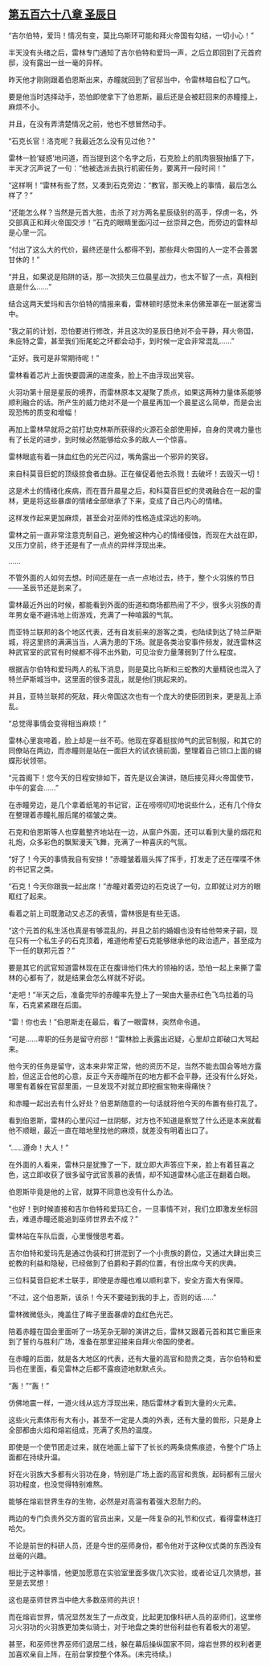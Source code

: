 ## [第五百六十八章 圣辰日](https://www.xxbiquge.com/11_11222/8960803.html)


  “吉尔伯特，爱玛！情况有变，莫比乌斯环可能和拜火帝国有勾结，一切小心！”

  半天没有头绪之后，雷林专门通知了吉尔伯特和爱玛一声，之后立即回到了元首府邸，没有露出一丝一毫的异样。

  昨天他才刚刚跟着伯恩斯出来，赤瞳就回到了官邸当中，令雷林暗自松了口气。

  要是他当时选择动手，恐怕即使拿下了伯恩斯，最后还是会被赶回来的赤瞳撞上，麻烦不小。

  并且，在没有弄清楚情况之前，他也不想冒然动手。

  “石克长官！洛克呢？我最近怎么没有见过他？”

  雷林一脸‘疑惑’地问道，而当提到这个名字之后，石克脸上的肌肉狠狠抽搐了下，半天才沉声说了一句：“他被选派去执行机密任务，要离开一段时间！”

  “这样啊！”雷林有些了然，又凑到石克旁边：“教官，那天晚上的事情，最后怎么样了？”

  “还能怎么样？当然是元首大胜，击杀了对方两名星辰级别的高手，俘虏一名，外交部真正和拜火帝国交涉！”石克的眼睛里面闪过一丝崇拜之色，而旁边的雷林却是心里一沉。

  “付出了这么大的代价，最终还是什么都得不到，那些拜火帝国的人一定不会善罢甘休的！”

  “并且，如果说是陷阱的话，那一次损失三位晨星战力，也太不智了一点，真相到底是什么……”

  结合这两天爱玛和吉尔伯特的情报来看，雷林顿时感觉未来仿佛笼罩在一层迷雾当中。

  “我之前的计划，恐怕要进行修改，并且这次的圣辰日绝对不会平静，拜火帝国，朱庇特之雷，甚至我们衔尾蛇之环都会动手，到时候一定会非常混乱……”

  “正好。我可是非常期待呢！”

  雷林看着芯片上面快要圆满的进度条，脸上不由浮现出笑容。

  火羽功第十层是星辰的境界，而雷林原本又凝聚了质点，如果这两种力量体系能够顺利融合的话。所产生的威力绝对不是一个晨星再加一个晨星这么简单，而是会出现恐怖的质变和增幅！

  再加上雷林早就将之前打劫克林斯所获得的火源石全部使用掉，自身的灵魂力量也有了长足的进步，到时候必然能够给众多的敌人一个惊喜。

  雷林眼底有着一抹血红色的光芒闪过，嘴角露出一个邪异的笑容。

  来自科莫音巨蛇的顶级掠食者血脉。正在催促着他去杀戮！去破坏！去毁灭一切！

  这是术士的情绪化疾病，而在晋升晨星之后，和科莫音巨蛇的灵魂融合在一起的雷林，更是将这些暴虐的情绪全部继承了下来，变成了自己内心的情绪。

  这样发作起来更加麻烦，甚至会对巫师的性格造成深远的影响。

  雷林之前一直非常注意克制自己，避免被这种内心的情绪侵蚀，而现在大战在即，又压力空前，终于还是有了一点点的异样浮现出来。

  ……

  不管外面的人如何去想。时间还是在一点一点地过去，终于，整个火羽族的节日——圣辰节还是到来了。

  雷林最近外出的时候，都能看到外面的街道和商场都热闹了不少，很多火羽族的青年男女毫不避讳地上街游戏，充满了一种喧嚣的气氛。

  而亚特兰联邦的各个地区代表，还有自发前来的游客之类，也陆续到达了特兰萨斯城，将这里挤的满满当当，人满为患的下场。就是各类治安事件频发，就连雷林这种武官室的武官有时候都不得不出外勤，可见治安力量薄弱到了什么程度。

  根据吉尔伯特和爱玛两人的私下消息，则是莫比乌斯和三蛇教的大量精锐也混入了特兰萨斯城当中。这里面的很多混乱，就是他们挑起来的。

  并且，亚特兰联邦的死敌，拜火帝国这次也有一个庞大的使臣团到来，更是乱上添乱。

  “总觉得事情会变得相当麻烦！”

  雷林心里哀啼着，脸上却是一丝不苟。他现在穿着挺拔帅气的武官制服，和其它的同僚站在两边，而赤瞳则是站在一面巨大的试衣镜前面，整理着自己领口上面的蝴蝶形状领带。

  “元首阁下！您今天的日程安排如下，首先是议会演讲，随后接见拜火帝国使节，中午的宴会……”

  在赤瞳旁边，是几个拿着纸笔的书记官，正在唠唠叨叨地说些什么，还有几个侍女在整理着赤瞳礼服后尾的褶皱之类。

  石克和伯恩斯等人也穿戴整齐地站在一边，从窗户外面，还可以看到大量的烟花和礼炮，众多彩色的飘絮漫天飞舞，充满了一种喜庆的气氛。

  “好了！今天的事情我自有安排！”赤瞳皱着眉头挥了挥手，打发走了还在喋喋不休的书记官之类。

  “石克！今天你跟我一起出席！”赤瞳对着旁边的石克说了一句，立即就让对方的眼眶红了起来。

  看着之前上司既激动又忐忑的表情，雷林很是有些无语。

  “这个元首的私生活也真是有够混乱的，并且之前的婚姻也没有给他带来子嗣，现在只有一个私生子的石克顶着，难道他希望石克能够继承他的政治遗产，甚至成为下一任的联邦元首？”

  要是其它的武官知道雷林现在正在腹诽他们伟大的领袖的话，恐怕一起上来撕了雷林的心都有了，就是结果会怎么样就不好说。

  “走吧！”半天之后，准备完毕的赤瞳率先登上了一架由大量赤红色飞鸟拉着的马车，石克紧紧跟在后面。

  “雷！你也去！”伯恩斯走在最后，看了一眼雷林，突然命令道。

  “可是……卑职的任务是留守府邸！”雷林脸上表露出迟疑，心里却立即破口大骂起来。

  他今天的任务是留守，这本来非常正常，他的资历不足，当然不能去国会等地方露脸，但这正合他的心意，反正今天赤瞳所在的地方都不会平静，还没有什么好处，哪里有着躲在官邸里面，一旦发现不对就立即挖掘宝物来得痛快？

  和赤瞳一起出去有什么好处？伯恩斯随意的一句话就将他今天的布置有些打乱了。

  看到伯恩斯，雷林的心里闪过一丝阴郁，对方也不知道是察觉了什么还是本来就看他不顺眼，最近一直在暗地里找他的麻烦，就差没有明着出口了。

  “……遵命！大人！”

  在外面的人看来，雷林只是犹豫了一下，就立即大声答应下来，脸上有着狂喜之色，这立即收获了很多留守武官羡慕的表情，却不知道雷林心底正在翻着白眼。

  伯恩斯毕竟是他的上官，就算不同意也没有什么办法。

  “也好！到时候直接和吉尔伯特和爱玛汇合，一旦事情不对，我们立即激发坐标回去，难道赤瞳还能追到巫师世界去不成？”

  雷林站在车队后面，心里慢慢思考着。

  吉尔伯特和爱玛先是通过伪装和打拼混到了一个小贵族的爵位，又通过大肆出卖三蛇教的利益和隐秘，已经做到了伯爵和子爵的位置，有份出席今天的庆典。

  三位科莫音巨蛇术士联手，即使是赤瞳也难以顺利拿下，安全方面大有保障。

  “不过，这个伯恩斯，该杀！今天不要碰到我的手上，否则的话……”

  雷林微微低头，掩盖住了眸子里面暴虐的血红色光芒。

  陪着赤瞳在国会里面听了一场芜杂无聊的演讲之后，雷林又跟着元首和其它重臣来到了誓约与胜利广场，准备在那里迎接来自拜火帝国的使者。

  在赤瞳的后面，就是各大地区的代表，还有大量的高官和勋贵之类，吉尔伯特和爱玛也在里面，看见雷林之后都不露痕迹地默默点头。

  “轰！”“轰！”

  仿佛地震一样，一道火线从远方浮现出来，随后雷林才看到大量的火元素。

  这些火元素体形有大有小，甚至不一定是人类的外表，还有大量的兽形，只是身上全部都由火焰和熔岩组成，充满了炙热的温度。

  即使是一个使节团走过来，就在地面上留下了长长的两条烧焦痕迹，令整个广场上面都在持续升温。

  好在火羽族大多都有火羽功在身，特别是广场上面的高官和贵族，起码都有三层火羽功程度，也没觉得特别难熬。

  能够在熔岩世界生存的生物，必然是对高温有着强大忍耐力的。

  两边的专门负责外交方面的官员出来，又是一阵复杂的礼节和仪式，看得雷林连打哈欠。

  不论是前世的科研人员，还是今世的巫师身份，都令他对于这种仪式类的东西没有丝毫的兴趣。

  相比于这种事情，他更加愿意在实验室里面多做几次实验，或者论证几次猜想，甚至是去冥想！

  这也是巫师世界当中绝大多数巫师的共识！

  而在熔岩世界，情况显然发生了一点改变，比起更加像科研人员的巫师们，这里修习火羽功的火羽族更加类似骑士，对于地盘之类的世俗利益也有着极大的渴望。

  甚至，和巫师世界巫师们退居二线，躲在幕后操纵国家不同，熔岩世界的权利者更加喜欢亲自上阵，在前台掌控整个体系。(未完待续。)
